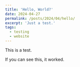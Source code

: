 ```yaml
---
title: 'Hello, World?'
date: 2024-04-27
permalink: /posts/2024/04/hello/
excerpt: 'Just a test.'
tags:
  - testing
  - website
---
```


This is a test. 

If you can see this, it worked.

